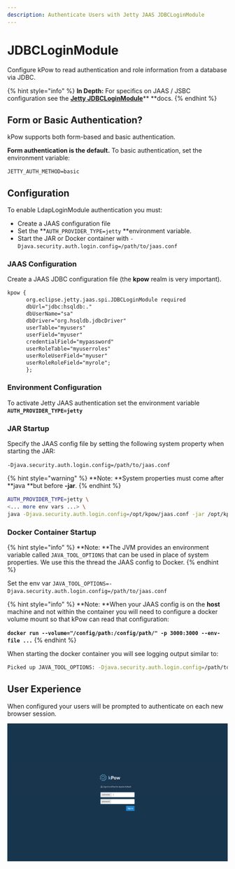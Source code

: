 ```yaml
---
description: Authenticate Users with Jetty JAAS JDBCLoginModule
---
```


# JDBCLoginModule

Configure kPow to read authentication and role information from a database via JDBC.

{% hint style="info" %}
**In Depth:** For specifics on JAAS / JSBC configuration see the [**Jetty JDBCLoginModule**](https://www.eclipse.org/jetty/documentation/current/jaas-support.html#jetty-jaas)** **docs.
{% endhint %}

## Form or Basic Authentication?

kPow supports both form-based and basic authentication.

**Form authentication is the default.** To basic authentication, set the environment variable:

```
JETTY_AUTH_METHOD=basic
```

## Configuration

To enable LdapLoginModule authentication you must:

* Create a JAAS configuration file
* Set the **`AUTH_PROVIDER_TYPE=jetty` **environment variable.
* Start the JAR or Docker container with `-Djava.security.auth.login.config=/path/to/jaas.conf`

### JAAS Configuration

Create a JAAS JDBC configuration file (the **kpow** realm is very important).

```
kpow {
      org.eclipse.jetty.jaas.spi.JDBCLoginModule required
      dbUrl="jdbc:hsqldb:."
      dbUserName="sa"
      dbDriver="org.hsqldb.jdbcDriver"
      userTable="myusers"
      userField="myuser"
      credentialField="mypassword"
      userRoleTable="myuserroles"
      userRoleUserField="myuser"
      userRoleRoleField="myrole";
      };
```

### Environment Configuration

To activate Jetty JAAS authentication set the environment variable **`AUTH_PROVIDER_TYPE=jetty`**

### JAR Startup

Specify the JAAS config file by setting the following system property when starting the JAR:

  `-Djava.security.auth.login.config=/path/to/jaas.conf` 

{% hint style="warning" %}
**Note: **System properties must come after **java **but before **-jar**.
{% endhint %}

```bash
AUTH_PROVIDER_TYPE=jetty \
<... more env vars ...> \
java -Djava.security.auth.login.config=/opt/kpow/jaas.conf -jar /opt/kpow/latest.jar 
```

### Docker Container Startup

{% hint style="info" %}
**Note: **The JVM provides an environment variable called `JAVA_TOOL_OPTIONS` that can be used in place of system properties. We use this the thread the JAAS config to Docker.
{% endhint %}

Set the env var `JAVA_TOOL_OPTIONS=-Djava.security.auth.login.config=/path/to/jaas.conf`

{% hint style="info" %}
**Note: **When your JAAS config is on the **host** machine and not within the container you will need to configure a docker volume mount so that kPow can read that configuration:

**`docker run --volume="/config/path:/config/path/" -p 3000:3000 --env-file ...`**
{% endhint %}

When starting the docker container you will see logging output similar to:

```bash
Picked up JAVA_TOOL_OPTIONS: -Djava.security.auth.login.config=/path/to/jaas.conf
```

## User Experience

When configured your users will be prompted to authenticate on each new browser session.

![](../.gitbook/assets/screen-login.png)
